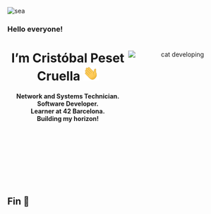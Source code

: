 ![sea](https://github.com/ElPatatin/ElPatatin/assets/43825378/f4a35d29-e52b-4e74-8237-05296f12345b)
### Hello everyone! 

<div align="center">
<img src="https://media.giphy.com/media/v1.Y2lkPTc5MGI3NjExNW5mMW5naWdpbnRtZXFlZTk3dnc1amlmNTliZzRxejhzbjJlejY2eSZlcD12MV9pbnRlcm5hbF9naWZfYnlfaWQmY3Q9Zw/13HBDT4QSTpveU/giphy.gif"
     alt="cat developing" align="right" width="230" height="170">
<h1 align="center">I’m Cristóbal Peset Cruella <img width="35" src="https://github.com/1999AZZAR/1999AZZAR/blob/main/resources/img/waving.gif"></h1>
<h4 align="center">Network and Systems Technician.<br>Software Developer.<br>Learner at 42 Barcelona.<br>Building my horizon!</h4>
</div>


<br><br><br><br><br><br><br>




## Fin 🥔
